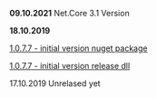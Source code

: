 ﻿**09.10.2021**
Net.Core 3.1 Version

**18.10.2019**

[1.0.7.7 - initial version nuget package](https://www.nuget.org/packages/BindingNavigator/1.0.7.7)

[1.0.7.7 - initial version release dll](/Releases/1.0.7.7/BindingNavigator.dll)

17.10.2019 Unrelased yet